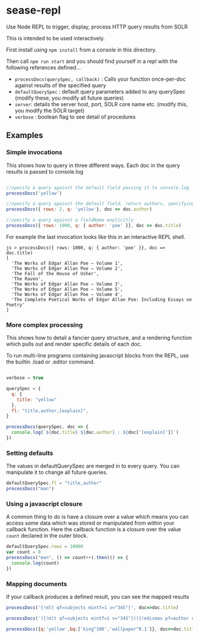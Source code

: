 # sease-repl

Use Node REPL to trigger, display, process HTTP query results from SOLR

This is intended to be used interactively. 

First install using `npm install` from a console in this directory.

Then call `npm run start` and you should find yourself in a repl with the following
references defined...

* `processDocs(querySpec, callback)` : Calls your function once-per-doc against results of the specified query
* `defaultQuerySpec` : default query parameters added to any querySpec (modify these, you modify all future queries)
* `server`: details the server host, port, SOLR core name etc. (modify this, you modify the SOLR target)
* `verbose` : boolean flag to see detail of procedures

## Examples

### Simple invocations

This shows how to query in three different ways. Each doc in the query results is passed to console.log

```js

//specify a query against the default field passing it to console.log
processDocs('yellow')

//specify a query against the default field, return authors, specifying q explicitly, (alongside other parameters in querySpec) 
processDocs({ rows: 2, q: 'yellow'}, doc => doc.author)

//specify a query against a fieldName explicitly
processDocs({ rows: 1000, q: { author: 'poe' }}, doc => doc.title)

```

For example the last invocation looks like this in an interactive REPL shell.

```
js > processDocs({ rows: 1000, q: { author: 'poe' }}, doc => doc.title)
[
  'The Works of Edgar Allan Poe — Volume 1',
  'The Works of Edgar Allan Poe — Volume 2',
  'The Fall of the House of Usher',
  'The Raven',
  'The Works of Edgar Allan Poe — Volume 3',
  'The Works of Edgar Allan Poe — Volume 5',
  'The Works of Edgar Allan Poe — Volume 4',
  'The Complete Poetical Works of Edgar Allan Poe: Including Essays on Poetry'
]
```

### More complex processing

This shows how to detail a fancier query structure, and a rendering function which pulls out and render specific details of each doc.

To run multi-line programs containing javascript blocks from the REPL, use the builtin .load or .editor command.

```js

verbose = true

querySpec = {
  q: {
    title: "yellow"
  },
  fl: "title,author,[explain]",
}

processDocs(querySpec, doc => {
  console.log(`${doc.title} ${doc.author} : ${doc['[explain]']}`)
})

```

### Setting defaults 

The values in defaultQuerySpec are merged in to every query. You can manipulate it
to change all future queries.

```js
defaultQuerySpec.fl = "title,author"
processDocs("man")
```


### Using a javascript closure

A common thing to do is have a closure over a value which means you can 
access some data which was stored or manipulated from within your callback
function. Here the callback function is a closure over the value `count` 
declared in the outer block.

```js
defaultQuerySpec.rows = 10000
var count = 0
processDocs("man", () => count++).then(() => {
  console.log(count)
})
```

### Mapping documents 

If your callback produces a defined result, you can see the mapped results

```js
processDocs('{!mlt qf=subjects mintf=1 v="345"}', doc=>doc.title)

processDocs('({!mlt qf=subjects mintf=1 v="345"})({!edismax pf=author qf=author v="edgar allen poe"})', doc=>doc.author)

processDocs({q:'yellow',bq:['king^100','wallpaper^0.1']}, doc=>doc.title)


```